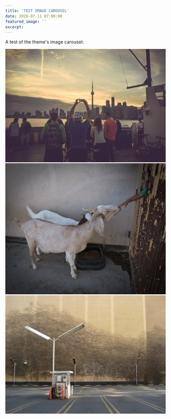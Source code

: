 ```yaml
---
title: 'TEST IMAGE CAROUSEL'
date: 2020-07-11 07:00:00
featured_image: ''
excerpt:
---
```


A test of the theme's image carousel:

<div class="gallery" data-columns="1">
	<img src="/images/demo/Ferry-Ride-Home.jpg">
	<img src="/images/demo/Animal-Sanctuary-Goats.jpg">
  <img src="/images/demo/Parking-Lot.jpg">
</div>
